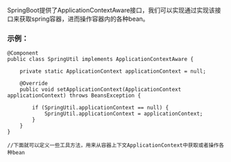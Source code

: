 SpringBoot提供了ApplicationContextAware接口，我们可以实现通过实现该接口来获取spring容器，进而操作容器内的各种bean。



### 示例：

```
@Component
public class SpringUtil implements ApplicationContextAware {

    private static ApplicationContext applicationContext = null;

    @Override
    public void setApplicationContext(ApplicationContext applicationContext) throws BeansException {

        if (SpringUtil.applicationContext == null) {
            SpringUtil.applicationContext = applicationContext;
        }
    }
}

//下面就可以定义一些工具方法，用来从容器上下文ApplicationContext中获取或者操作各种bean
```